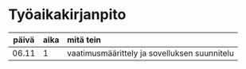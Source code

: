 # Työaikakirjanpito

| päivä | aika | mitä tein  |
| :----:|:-----| :-----|
| 06.11 | 1    | vaatimusmäärittely ja sovelluksen suunnitelu |
